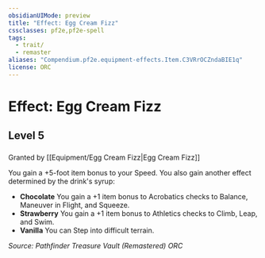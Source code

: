```yaml
---
obsidianUIMode: preview
title: "Effect: Egg Cream Fizz"
cssclasses: pf2e,pf2e-spell
tags:
  - trait/
  - remaster
aliases: "Compendium.pf2e.equipment-effects.Item.C3VRrOCZndaBIE1q"
license: ORC
---
```

# Effect: Egg Cream Fizz
## Level 5
### 






Granted by [[Equipment/Egg Cream Fizz|Egg Cream Fizz]]

You gain a +5-foot item bonus to your Speed. You also gain another effect determined by the drink's syrup:

*   **Chocolate** You gain a +1 item bonus to Acrobatics checks to Balance, Maneuver in Flight, and Squeeze.
*   **Strawberry** You gain a +1 item bonus to Athletics checks to Climb, Leap, and Swim.
*   **Vanilla** You can Step into difficult terrain.

*Source: Pathfinder Treasure Vault (Remastered)*
*ORC*